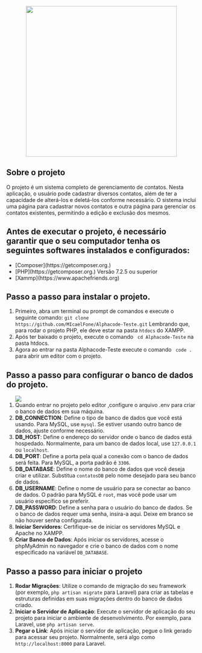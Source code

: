 <p align="center"><a href="https://laravel.com" target="_blank"><img src="https://raw.githubusercontent.com/laravel/art/master/logo-lockup/5%20SVG/2%20CMYK/1%20Full%20Color/laravel-logolockup-cmyk-red.svg" width="400"></a></p>

</p>


## Sobre o projeto 

 O projeto é um sistema completo de gerenciamento de contatos. Nesta aplicação, o usuário pode cadastrar diversos contatos, além de ter a capacidade de alterá-los e deletá-los conforme necessário. O sistema inclui uma página para cadastrar novos contatos e outra página para gerenciar os contatos existentes, permitindo a edição e exclusão dos mesmos.

## Antes de executar o projeto, é necessário garantir que o seu computador tenha os seguintes softwares instalados e configurados:
<ul>
    <li> [Composer](https://getcomposer.org.)</li>
    <li> [PHP](https://getcomposer.org.) Versão 7.2.5 ou superior </li>
    <li> [Xammp](https://www.apachefriends.org) </li>
</ul>


## Passo a passo para instalar o projeto.
 <ol>
      <li>
        Primeiro, abra um terminal ou prompt de comandos e execute o seguinte comando:
        <code>git clone https://github.com/MIcaelFone/Alphacode-Teste.git</code>
        Lembrando que, para rodar o projeto PHP, ele deve estar na pasta <code>htdocs</code> do XAMPP.
      </li>
      <li>
         Após ter baixado o projeto, execute o comando <code> cd Alphacode-Teste</code> na  pasta htdocs.
      </li>  
      <li>
          Agora ao entrar na pasta Alphacode-Teste execute o comando <code> code .</code> para abrir um editor com o projeto.
      </li>
 </ol>
 
## Passo a passo para configurar o banco de dados do projeto.
 <ol>
   <img src="https://github.com/user-attachments/assets/06a7cff5-4b8c-4e1f-94bc-430c30f24a41">
   <li> Quando entrar no projeto pelo editor ,configure o arquivo .env para criar o banco de dados em sua máquina.</li>
    <li><strong>DB_CONNECTION</strong>: Define o tipo de banco de dados que você está usando. Para MySQL, use <code>mysql</code>. Se estiver usando outro banco de dados, ajuste conforme necessário.</li>
  <li><strong>DB_HOST</strong>: Define o endereço do servidor onde o banco de dados está hospedado. Normalmente, para um banco de dados local, use <code>127.0.0.1</code> ou <code>localhost</code>.</li>
  <li><strong>DB_PORT</strong>: Define a porta pela qual a conexão com o banco de dados será feita. Para MySQL, a porta padrão é <code>3306</code>.</li>
  <li><strong>DB_DATABASE</strong>: Define o nome do banco de dados que você deseja criar e utilizar. Substitua <code>contatosDB</code> pelo nome desejado para seu banco de dados.</li>
  <li><strong>DB_USERNAME</strong>: Define o nome de usuário para se conectar ao banco de dados. O padrão para MySQL é <code>root</code>, mas você pode usar um usuário específico se preferir.</li>
  <li><strong>DB_PASSWORD</strong>: Define a senha para o usuário do banco de dados. Se o banco de dados requer uma senha, insira-a aqui. Deixe em branco se não houver senha configurada.</li> 
  <li><strong>Iniciar Servidores</strong>: Certifique-se de iniciar os servidores MySQL e Apache no XAMPP.</li>
  <li><strong>Criar Banco de Dados</strong>: Após iniciar os servidores, acesse o phpMyAdmin no navegador e crie o banco de dados com o nome especificado na variável <code>DB_DATABASE</code>.</li>   
 </ol> 

## Passo a passo para iniciar o projeto
<ol>
     <li><strong>Rodar Migrações</strong>: Utilize o comando de migração do seu framework (por exemplo, <code>php artisan migrate</code> para Laravel) para criar as tabelas e estruturas definidas em suas migrações dentro do banco de dados criado.</li>
    <li><strong>Iniciar o Servidor de Aplicação</strong>: Execute o servidor de aplicação do seu projeto para iniciar o ambiente de desenvolvimento. Por exemplo, para Laravel, use <code>php artisan serve</code>.</li>
  <li><strong>Pegar o Link</strong>: Após iniciar o servidor de aplicação, pegue o link gerado para acessar seu projeto. Normalmente, será algo como <code>http://localhost:8000</code> para Laravel.</li>
</ol>


